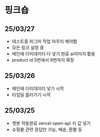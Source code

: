 <h1>핑크숍</h1>

<h2>25/03/27</h2>

- 테스트중 피그마 작업 마무리 해야함
- 모든 링크 설정 중
- 메인에 더미데이터 다 넣기 완료 ai이미지 활용
- product id 5번에서 9번까지 확장

<h2>25/03/26</h2>

- 메인에 더미데이터 넣기 시작
- 타임딜 흘러가기 시작

<h2>25/03/25</h2>

- 챗봇 작동완료 vercel open-api 키 값 넣기
- 쇼핑몰 관련 응답만 가능, 배송, 환불 등
